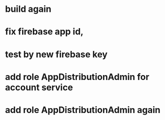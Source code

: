# build again
# fix firebase app id,
# test by new firebase key
# add role AppDistributionAdmin for account service
# add role AppDistributionAdmin again